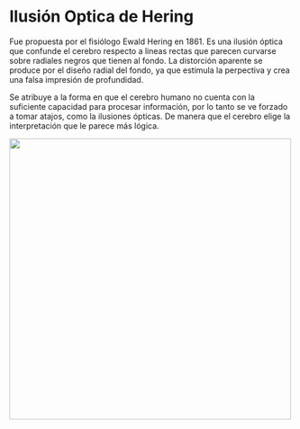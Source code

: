 # Ilusión Optica de Hering

Fue propuesta por el fisiólogo Ewald Hering en 1861. Es una ilusión óptica que confunde el cerebro respecto a lineas rectas que parecen curvarse sobre radiales negros que tienen al fondo. La distorción aparente se produce por el diseño radial del fondo, ya que estimula la perpectiva y crea una falsa impresión de profundidad.

Se atribuye a la forma en que el cerebro humano no cuenta con la suficiente capacidad para procesar información, por lo tanto se ve forzado a tomar atajos, como la ilusiones ópticas. De manera que el cerebro elige la interpretación que le parece más lógica.

<img src="../Assets/images/ilusion_Hering.jpg" width="500" height="500" />